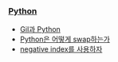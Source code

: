 ### [Python](http://blog.seulgi.kim/search/label/Python)
* [Gil과 Python](http://blog.seulgi.kim/2015/07/gil-python.html)
* [ Python은 어떻게 swap하는가 ](http://blog.seulgi.kim/2017/01/python-swap.html)
* [negative index를 사용하자 ](http://blog.seulgi.kim/2017/01/python-negative-index.html)
